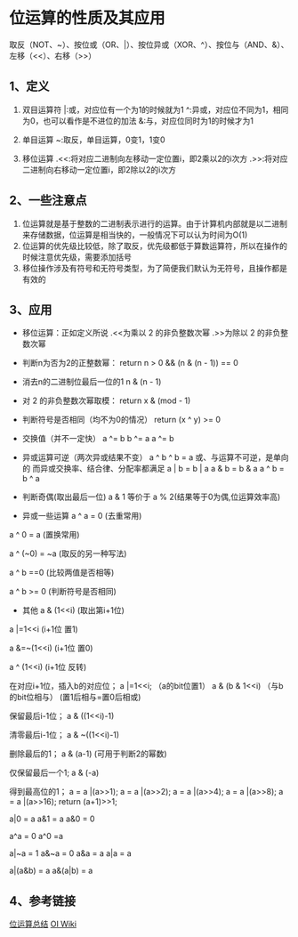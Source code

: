 # 位运算的性质及其应用
取反（NOT、~）、按位或（OR、|）、按位异或（XOR、^）、按位与（AND、&）、左移（<<）、右移（>>）

## 1、定义
1. 双目运算符
|:或，对应位有一个为1的时候就为1
^:异或，对应位不同为1，相同为0，也可以看作是不进位的加法
&:与，对应位同时为1的时候才为1

2. 单目运算
~:取反，单目运算，0变1，1变0

3. 移位运算
.<<:将对应二进制向左移动一定位置i，即2乘以2的i次方
.>>:将对应二进制向右移动一定位置i，即2除以2的i次方

## 2、一些注意点
1. 位运算就是基于整数的二进制表示进行的运算。由于计算机内部就是以二进制来存储数据，位运算是相当快的，一般情况下可以认为时间为O(1)
2. 位运算的优先级比较低，除了取反，优先级都低于算数运算符，所以在操作的时候注意优先级，需要添加括号
3. 移位操作涉及有符号和无符号类型，为了简便我们默认为无符号，且操作都是有效的


## 3、应用
* 移位运算：正如定义所说
.<<为乘以 2 的非负整数次幂
.>>为除以 2 的非负整数次幂

* 判断n为否为2的正整数幂：
return n > 0 && (n & (n - 1)) == 0

* 消去n的二进制位最后一位的1
n & (n - 1)

* 对 2 的非负整数次幂取模：
return x & (mod - 1)

* 判断符号是否相同（均不为0的情况）
return (x ^ y) >= 0

* 交换值（并不一定快）
a ^= b
b ^= a
a ^= b

* 异或运算可逆（两次异或结果不变）
a ^ b ^ b = a
或、与运算不可逆，是单向的
而异或交换率、结合律、分配率都满足
a | b = b | a
a & b = b & a
a ^ b = b ^ a

* 判断奇偶(取出最后一位)
a & 1 等价于 a % 2(结果等于0为偶,位运算效率高)

* 异或一些运算
a ^ a = 0 (去重常用)

a ^ 0 = a (置换常用)

a ^ (~0) = ~a (取反的另一种写法)

a ^ b ==0 (比较两值是否相等)

a ^ b >= 0 (判断符号是否相同)

* 其他
a & (1<<i) (取出第i+1位)

a |=1<<i (i+1位 置1)

a &=~(1<<i) (i+1位 置0)

a ^ (1<<i) (i+1位 反转)


在对应i+1位，插入b的对应位；
a |=1<<i; （a的bit位置1）
a & (b & 1<<i) （与b的bit位相与）
(置1后相与=置0后相或)

保留最后i-1位；
a & ((1<<i)-1)

清零最后i-1位；
a & ~((1<<i)-1)

删除最后的1；
a & (a-1) (可用于判断2的幂数)

仅保留最后一个1;
a & (-a)

得到最高位的1；
a = a |(a>>1);
a = a |(a>>2);
a = a |(a>>4);
a = a |(a>>8);
a = a |(a>>16);
return (a+1)>>1;


a|0 = a
a&1 = a
a&0 = 0

a^a = 0
a^0 =a

a|~a = 1
a&~a = 0
a&a = a
a|a = a

a|(a&b) = a
a&(a|b) = a

## 4、参考链接
[位运算总结](https://zhuanlan.zhihu.com/p/37167219)
[OI Wiki](https://oi-wiki.org/math/bit/)
